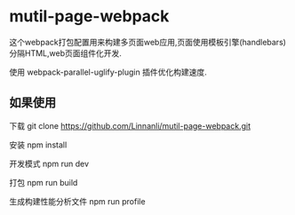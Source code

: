 # mutil-page-webpack

这个webpack打包配置用来构建多页面web应用,页面使用模板引擎(handlebars)分隔HTML,web页面组件化开发.

使用 webpack-parallel-uglify-plugin 插件优化构建速度.

## 如果使用

下载 git clone https://github.com/Linnanli/mutil-page-webpack.git

安装 npm install

开发模式 npm run dev

打包 npm run build

生成构建性能分析文件 npm run profile